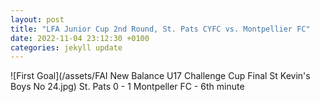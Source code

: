 ```yaml
---
layout: post
title: "LFA Junior Cup 2nd Round, St. Pats CYFC vs. Montpellier FC"
date: 2022-11-04 23:12:30 +0100
categories: jekyll update
---
```



![First Goal](/assets/FAI New Balance U17 Challenge Cup Final St Kevin's Boys No 24.jpg)
St. Pats 0 - 1 Montpeller FC - 6th minute
